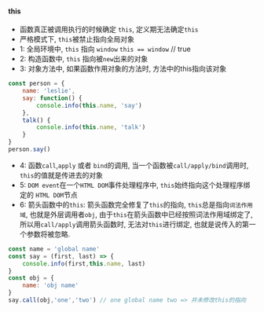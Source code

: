 #### this
- 函数真正被调用执行的时候确定 `this`, 定义期无法确定`this`
- 严格模式下, `this`被禁止指向全局对象
- 1: 全局环境中, `this` 指向 `window`  `this == window` // true
- 2: 构造函数中, `this` 指向被`new`出来的对象
- 3: 对象方法中, 如果函数作用对象的方法时, 方法中的this指向该对象
```js
const person = {
    name: 'leslie',
    say: function() {
        console.info(this.name, 'say')
    },
    talk() {
        console.info(this.name, 'talk')
    }
}
person.say()
```
- 4: 函数`call`,`apply` 或者 `bind`的调用, 当一个函数被`call/apply/bind`调用时, `this`的值就是传进去的对象
- 5: `DOM event`在一个`HTML DOM`事件处理程序中, `this`始终指向这个处理程序绑定的 `HTML DOM`节点
- 6: 箭头函数中的`this`: 箭头函数完全修复了`this`的指向, `this`总是指向`词法作用域`, 也就是外层调用者`obj`, 由于`this`在箭头函数中已经按照词法作用域绑定了, 所以用`call/apply`调用箭头函数时, 无法对`this`进行绑定, 也就是说传入的第一个参数将被忽略.
```js
const name = 'global name'
const say = (first, last) => {
    console.info(first,this.name, last)
}
const obj = {
    name: 'obj name'
}
say.call(obj,'one','two') // one global name two => 并未修改this的指向
```